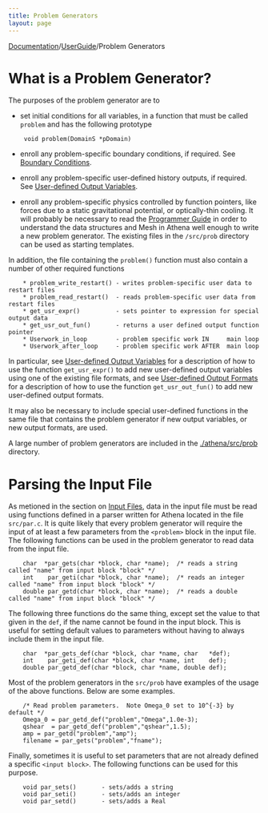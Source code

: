 ```yaml
---
title: Problem Generators
layout: page
---
```


[Documentation]({{site.baseurl}}/AthenaDocs)/[UserGuide]({{site.baseurl}}/AthenaDocsUG)/Problem Generators

What is a Problem Generator?
============================

The purposes of the problem generator are to
 * set initial conditions for all variables, in a function that must be called `problem` and has the following prototype

        void problem(DomainS *pDomain)

 * enroll any problem-specific boundary conditions, if required.  See [Boundary Conditions]({{site.baseurl}}/AthenaDocsUGBCs).
 * enroll any problem-specific user-defined history outputs, if required.  See [User-defined Output Variables]({{site.baseurl}}/AthenaDocsUGUserExpress).
 * enroll any problem-specific physics controlled by function pointers, like forces due to a static gravitational potential, or optically-thin cooling.
It will probably be necessary to read the [Programmer Guide]({{site.baseurl}}/AthenaDocsPG) in order to understand the data structures and Mesh in Athena well
enough to write a new problem generator.  The existing files in the `/src/prob` directory can be used as starting templates.

In addition, the file containing the `problem()` function must also contain a number of other required functions

        * problem_write_restart() - writes problem-specific user data to restart files
        * problem_read_restart()  - reads problem-specific user data from restart files
        * get_usr_expr()          - sets pointer to expression for special output data
        * get_usr_out_fun()       - returns a user defined output function pointer
        * Userwork_in_loop        - problem specific work IN     main loop
        * Userwork_after_loop     - problem specific work AFTER  main loop

In particular, see [User-defined Output Variables]({{site.baseurl}}/AthenaDocsUGUserExpress) for a description of how to use the function
`get_usr_expr()` to add new user-defined output variables using one of the existing file formats, and see
[User-defined Output Formats]({{site.baseurl}}/AthenaDocsUGUserFormats) for a description of how to use the function
`get_usr_out_fun()` to add new user-defined output formats.

It may also be necessary to include special user-defined functions in the same file that contains the problem generator if
new output variables, or new output formats, are used.

A large number of problem generators are included in the 
[./athena/src/prob](https://github.com/PrincetonUniversity/Athena-Cversion/tree/master/src/prob)
directory.

Parsing the Input File
======================

As metioned in the section on [Input Files]({{site.baseurl}}/AthenaDocsUGInputFile), data in the input file must be read using functions
defined in a parser written for Athena located in the file `src/par.c`.  It is quite likely that every problem generator
will require the input of at least a few parameters from the `<problem>` block in the input file.  The following functions can be
used in the problem generator to read data from the input file.

        char  *par_gets(char *block, char *name);  /* reads a string called "name" from input block "block" */
        int    par_geti(char *block, char *name);  /* reads an integer called "name" from input block "block" */
        double par_getd(char *block, char *name);  /* reads a double called "name" from input block "block" */

The following three functions do the same thing, except set the value to that given in the `def`, if the name
cannot be found in the input block.  This is useful for setting default values to parameters without having to
always include them in the input file.

        char  *par_gets_def(char *block, char *name, char   *def);
        int    par_geti_def(char *block, char *name, int    def);
        double par_getd_def(char *block, char *name, double def);

Most of the problem generators in the `src/prob` have examples of the usage of the above functions.  Below are some examples.

        /* Read problem parameters.  Note Omega_0 set to 10^{-3} by default */
        Omega_0 = par_getd_def("problem","Omega",1.0e-3);
        qshear  = par_getd_def("problem","qshear",1.5);
        amp = par_getd("problem","amp");
        filename = par_gets("problem","fname");

Finally, sometimes it is useful to set parameters that are not already defined a specific `<input block>`.
The following functions can be used for this purpose.

        void par_sets()       - sets/adds a string
        void par_seti()       - sets/adds an integer
        void par_setd()       - sets/adds a Real

